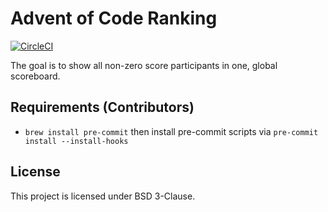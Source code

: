# Advent of Code Ranking

[![CircleCI](https://circleci.com/gh/freedomofkeima/aoc-ranking/tree/master.svg?style=shield)](https://circleci.com/gh/freedomofkeima/aoc-ranking/tree/master)

The goal is to show all non-zero score participants in one, global scoreboard.

## Requirements (Contributors)

- `brew install pre-commit` then install pre-commit scripts via `pre-commit install --install-hooks`

## License

This project is licensed under BSD 3-Clause.
